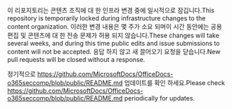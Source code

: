 <span data-ttu-id="98202-101">이 리포지토리는 콘텐츠 조직에 대 한 인프라 변경 중에 일시적으로 잠깁니다.</span><span class="sxs-lookup"><span data-stu-id="98202-101">This repository is temporarily locked during infrastructure changes to the content organization.</span></span> <span data-ttu-id="98202-102">이러한 변경 내용은 몇 주가 소요 되며이 시간 동안에는 공용 편집 및 콘텐츠에 대 한 전송 문제가 허용 되지 않습니다.</span><span class="sxs-lookup"><span data-stu-id="98202-102">These changes will take several weeks, and during this time public edits and issue submissions to content will not be accepted.</span></span> <span data-ttu-id="98202-103">응답 하지 않고 새 끌어오기 요청을 닫습니다.</span><span class="sxs-lookup"><span data-stu-id="98202-103">New pull requests will be closed without a response.</span></span>

<span data-ttu-id="98202-104">정기적으로 https://github.com/MicrosoftDocs/OfficeDocs-o365seccomp/blob/public/README.md 업데이트를 확인 하세요.</span><span class="sxs-lookup"><span data-stu-id="98202-104">Please check https://github.com/MicrosoftDocs/OfficeDocs-o365seccomp/blob/public/README.md periodically for updates.</span></span>
